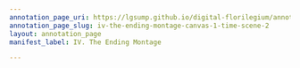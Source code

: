 ```yaml
---
annotation_page_uri: https://lgsump.github.io/digital-florilegium/annotations/iv-the-ending-montage-canvas-1-time-scene-2.json
annotation_page_slug: iv-the-ending-montage-canvas-1-time-scene-2
layout: annotation_page
manifest_label: IV. The Ending Montage

---
```

